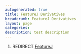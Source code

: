 ```yaml
---
autogenerated: true
title: FeatureJ Derivatives
breadcrumb: FeatureJ Derivatives
layout: page
categories: 
description: test description
---
```


1.  REDIRECT [FeatureJ](FeatureJ "wikilink")
